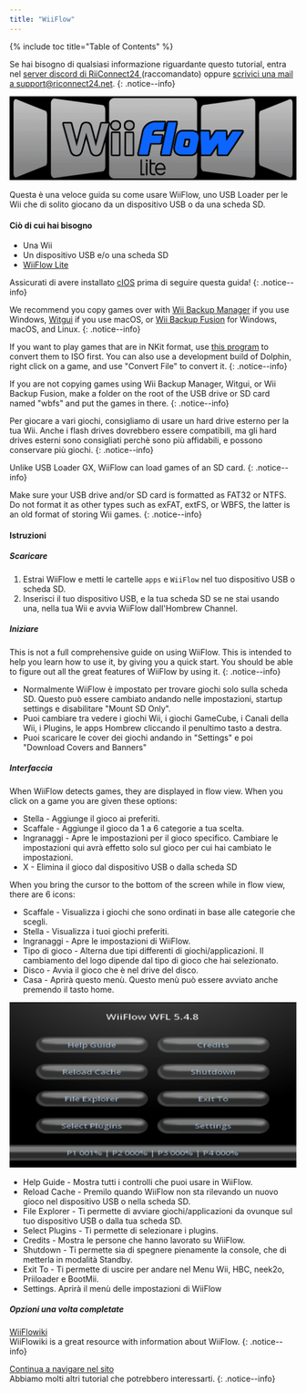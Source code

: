 ```yaml
---
title: "WiiFlow"
---
```


{% include toc title="Table of Contents" %}

Se hai bisogno di qualsiasi informazione riguardante questo tutorial, entra nel [server discord di RiiConnect24 ](https://discord.gg/rc24)(raccomandato) oppure [scrivici una mail a support@riconnect24.net](mailto:support@riiconnect24.net).
{: .notice--info}

![WiiFlow](/images/wiiflowlogo.png)

Questa è una veloce guida su come usare WiiFlow, uno USB Loader per le Wii che di solito giocano da un dispositivo USB o da una scheda SD.

#### Ciò di cui hai bisogno

* Una Wii
* Un dispositivo USB e/o una scheda SD
* [WiiFlow Lite](https://hbb1.oscwii.org/hbb/wiiflow/wiiflow.zip)

Assicurati di avere installato [cIOS](/cios) prima di seguire questa guida!
{: .notice--info}

We recommend you copy games over with [Wii Backup Manager](/wiibackupmanager) if you use Windows, [Witgui](https://desairem.com/wordpress/category/witgui-download/) if you use macOS, or [Wii Backup Fusion](https://github.com/larsenv/Wii-Backup-Fusion) for Windows, macOS, and Linux.
{: .notice--info}

If you want to play games that are in NKit format, use [this program](https://gbatemp.net/download/nkit.36157/) to convert them to ISO first. You can also use a development build of Dolphin, right click on a game, and use "Convert File" to convert it.
{: .notice--info}

If you are not copying games using Wii Backup Manager, Witgui, or Wii Backup Fusion, make a folder on the root of the USB drive or SD card named "wbfs" and put the games in there.
{: .notice--info}

Per giocare a vari giochi, consigliamo di usare un hard drive esterno per la tua Wii. Anche i flash drives dovrebbero essere compatibili, ma gli hard drives esterni sono consigliati perchè sono più affidabili, e possono conservare più giochi.
{: .notice--info}

Unlike USB Loader GX, WiiFlow can load games of an SD card.
{: .notice--info}

Make sure your USB drive and/or SD card is formatted as FAT32 or NTFS. Do not format it as other types such as exFAT, extFS, or WBFS, the latter is an old format of storing Wii games.
{: .notice--info}

#### Istruzioni

##### Scaricare

1. Estrai WiiFlow e metti le cartelle `apps` e `WiiFlow` nel tuo dispositivo USB o scheda SD.
2. Inserisci il tuo dispositivo USB, e la tua scheda SD se ne stai usando una, nella tua Wii e avvia WiiFlow dall'Hombrew Channel.

##### Iniziare

This is not a full comprehensive guide on using WiiFlow. This is intended to help you learn how to use it, by giving you a quick start. You should be able to figure out all the great features of WiiFlow by using it.
{: .notice--info}

* Normalmente WiiFlow è impostato per trovare giochi solo sulla scheda SD. Questo può essere cambiato andando nelle impostazioni, startup settings e disabilitare "Mount SD Only".
* Puoi cambiare tra vedere i giochi Wii, i giochi GameCube, i Canali della Wii, i Plugins, le apps Hombrew cliccando il penultimo tasto a destra.
* Puoi scaricare le cover dei giochi andando in "Settings" e poi "Download Covers and Banners"

##### Interfaccia

When WiiFlow detects games, they are displayed in flow view. When you click on a game you are given these options:

* Stella - Aggiunge il gioco ai preferiti.
* Scaffale - Aggiunge il gioco da 1 a 6 categorie a tua scelta.
* Ingranaggi - Apre le impostazioni per il gioco specifico. Cambiare le impostazioni qui avrà effetto solo sul gioco per cui hai cambiato le impostazioni.
* X - Elimina il gioco dal dispositivo USB o dalla scheda SD

When you bring the cursor to the bottom of the screen while in flow view, there are 6 icons:

* Scaffale - Visualizza i giochi che sono ordinati in base alle categorie che scegli.
* Stella - Visualizza i tuoi giochi preferiti.
* Ingranaggi - Apre le impostazioni di WiiFlow.
* Tipo di gioco - Alterna due tipi differenti di giochi/applicazioni. Il cambiamento del logo dipende dal tipo di gioco che hai selezionato.
* Disco - Avvia il gioco che è nel drive del disco.
* Casa - Aprirà questo menù. Questo menù può essere avviato anche premendo il tasto home.

![WF_menu](images/WFmenu.png)

* Help Guide - Mostra tutti i controlli che puoi usare in WiiFlow.
* Reload Cache - Premilo quando WiiFlow non sta rilevando un nuovo gioco nel dispositivo USB o nella scheda SD.
* File Explorer - Ti permette di avviare giochi/applicazioni da ovunque sul tuo dispositivo USB o dalla tua scheda SD.
* Select Plugins - Ti permette di selezionare i plugins.
* Credits - Mostra le persone che hanno lavorato su WiiFlow.
* Shutdown - Ti permette sia di spegnere pienamente la console, che di metterla in modalità Standby.
* Exit To - Ti permette di uscire per andare nel Menu Wii, HBC, neek2o, Priiloader e BootMii.
* Settings. Aprirà il menù delle impostazioni di WiiFlow

##### Opzioni una volta completate

[WiiFlowiki](https://sites.google.com/site/WiiFlowiki4/)<br> WiiFlowiki is a great resource with information about WiiFlow.
{: .notice--info}

[Continua a navigare nel sito](site-navigation)<br> Abbiamo molti altri tutorial che potrebbero interessarti.
{: .notice--info}
